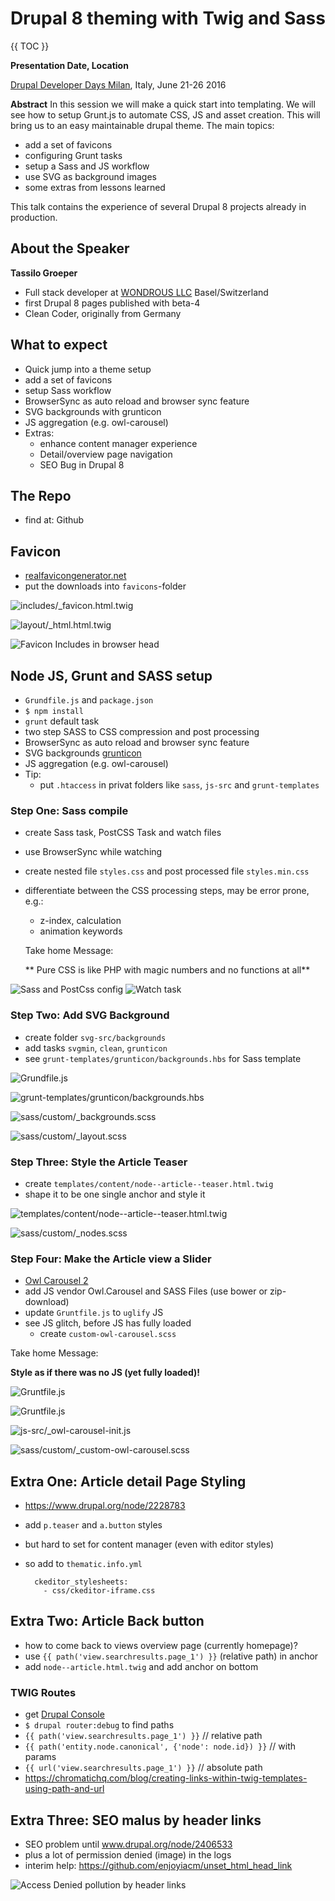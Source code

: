 # Drupal 8 theming with Twig and Sass

{{ TOC }}

**Presentation Date, Location**

[Drupal Developer Days Milan](http://milan2016.drupaldays.org), Italy, June 21-26 2016


**Abstract**
In this session we will make a quick start into templating. We will see how to setup Grunt.js to automate CSS, JS and asset creation. This will bring us to an easy maintainable drupal theme. The main topics:

- add a set of favicons
- configuring Grunt tasks
- setup a Sass and JS workflow
- use SVG as background images
- some extras from lessons learned

This talk contains the experience of several Drupal 8 projects already in production.


## About the Speaker

**Tassilo Groeper**
- Full stack developer at [WONDROUS LLC](www.wearewondrous.com) Basel/Switzerland
- first Drupal 8 pages published with beta-4
- Clean Coder, originally from Germany


## What to expect

- Quick jump into a theme setup
- add a set of favicons
- setup Sass workflow
- BrowserSync as auto reload and browser sync feature
- SVG backgrounds with grunticon
- JS aggregation (e.g. owl-carousel)
- Extras:
	- enhance content manager experience
	- Detail/overview page navigation
	- SEO Bug in Drupal 8


## The Repo

- find at: Github


## Favicon

- [realfavicongenerator.net](http://realfavicongenerator.net)
- put the downloads into `favicons`-folder

![`includes/_favicon.html.twig`](screenshots/favicon-twig-include.png)

![`layout/_html.html.twig`](screenshots/favicon-twig-include-head.png)

![Favicon Includes in browser head](screenshots/favicon-include.png)


## Node JS, Grunt and SASS setup

- `Grundfile.js` and `package.json`
- `$ npm install`
- `grunt` default task
- two step SASS to CSS compression and post processing
- BrowserSync as auto reload and browser sync feature
- SVG backgrounds [grunticon](https://github.com/filamentgroup/grunticon)
- JS aggregation (e.g. owl-carousel)
- Tip:
	- put `.htaccess` in privat folders like `sass`, `js-src` and `grunt-templates`



### Step One: Sass compile

- create Sass task, PostCSS Task and watch files
- use BrowserSync while watching
- create nested file `styles.css` and post processed file `styles.min.css`
- differentiate between the CSS processing steps, may be error prone, e.g.:
	- z-index, calculation
	- animation keywords

	Take home Message:

	** Pure CSS is like PHP with magic numbers and no functions at all**

![Sass and PostCss config](screenshots/grunt-sass-postcss-1.png)
![Watch task](screenshots/grunt-sass-postcss-2.png)


### Step Two: Add SVG Background

- create folder `svg-src/backgrounds`
- add tasks `svgmin`, `clean`, `grunticon`
- see `grunt-templates/grunticon/backgrounds.hbs` for Sass template

![`Grundfile.js`](screenshots/svg-backgrounds-grunt-tasks.png)

![`grunt-templates/grunticon/backgrounds.hbs`](screenshots/svg-backgrounds-hbs.png)

![`sass/custom/_backgrounds.scss`](screenshots/svg-backgrounds-hbs-results.png)

![`sass/custom/_layout.scss`](screenshots/svg-backgrounds-sass-include.png)


### Step Three: Style the Article Teaser

- create `templates/content/node--article--teaser.html.twig`
- shape it to be one single anchor and style it

![`templates/content/node--article--teaser.html.twig`](screenshots/article-teaser-twig.png)

![`sass/custom/_nodes.scss`](screenshots/article-teaser-sass.png)


### Step Four: Make the Article view a Slider

- [Owl Carousel 2](https://github.com/OwlCarousel2/OwlCarousel2)
- add JS vendor Owl.Carousel and SASS Files (use bower or zip-download)
- update `Gruntfile.js` to `uglify` JS
- see JS glitch, before JS has fully loaded
	- create `custom-owl-carousel.scss`

Take home Message:

**Style as if there was no JS (yet fully loaded)!**

![`Gruntfile.js`](screenshots/grunt-uglify-1.png)

![`Gruntfile.js`](screenshots/grunt-uglify-2.png)

![`js-src/_owl-carousel-init.js`](screenshots/owl-carousel-init.png)

![`sass/custom/_custom-owl-carousel.scss`](screenshots/owl-carousel-content-jump.png)


## Extra One: Article detail Page Styling

- https://www.drupal.org/node/2228783
- add `p.teaser` and `a.button` styles
- but hard to set for content manager (even with editor styles)
- so add to `thematic.info.yml`

		ckeditor_stylesheets:
		  - css/ckeditor-iframe.css


## Extra Two: Article Back button

- how to come back to views overview page (currently homepage)?
- use `{{ path('view.searchresults.page_1') }}` (relative path) in anchor
- add `node--article.html.twig` and add anchor on bottom


### TWIG Routes

- get [Drupal Console](https://github.com/hechoendrupal/DrupalConsole)
- `$ drupal router:debug` to find paths
- `{{ path('view.searchresults.page_1') }}` // relative path
- `{{ path('entity.node.canonical', {'node': node.id}) }}` // with params
- `{{ url('view.searchresults.page_1') }}` // absolute path
- https://chromatichq.com/blog/creating-links-within-twig-templates-using-path-and-url


## Extra Three: SEO malus by header links

- SEO problem until www.drupal.org/node/2406533
- plus a lot of permission denied (image) in the logs
- interim help: https://github.com/enjoyiacm/unset_html_head_link

![Access Denied pollution by header links](screenshots/seo-access-denied-bug.png)
